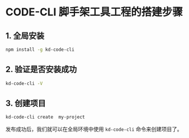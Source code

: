 <!--
 * @Author: changjun anson1992@163.com
 * @Date: 2024-04-12 14:39:32
 * @LastEditors: changjun anson1992@163.com
 * @LastEditTime: 2024-04-15 17:47:56
 * @FilePath: /CODE-CLI/README.md
 * @Description: 文档
-->

# CODE-CLI 脚手架工具工程的搭建步骤

## 1. 全局安装

```bash
npm install -g kd-code-cli
```

## 2. 验证是否安装成功

```bash
kd-code-cli -V
```

## 3. 创建项目

```bash
kd-code-cli create  my-project
```

发布成功后，我们就可以在全局环境中使用 `kd-code-cli` 命令来创建项目了。
